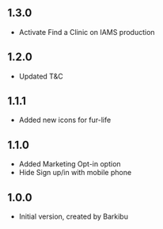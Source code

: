 ## 1.3.0
- Activate Find a Clinic on IAMS production
## 1.2.0
- Updated T&C
## 1.1.1
- Added new icons for fur-life
## 1.1.0
- Added Marketing Opt-in option 
- Hide Sign up/in with mobile phone
## 1.0.0

- Initial version, created by Barkibu
